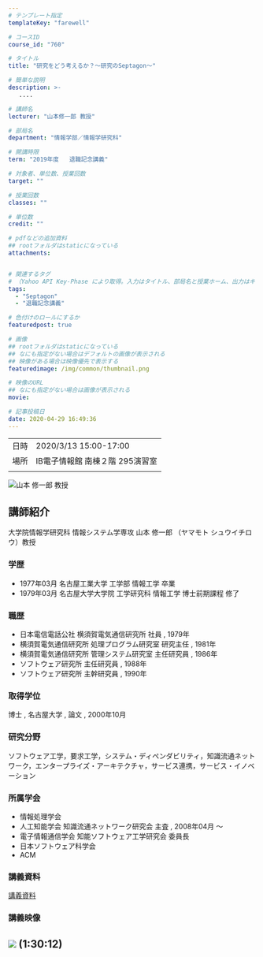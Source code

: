 ```yaml
---
# テンプレート指定
templateKey: "farewell"

# コースID
course_id: "760"

# タイトル
title: "研究をどう考えるか？～研究のSeptagon～"

# 簡単な説明
description: >-
   ....

# 講師名
lecturer: "山本修一郎 教授"

# 部局名
department: "情報学部／情報学研究科"

# 開講時限
term: "2019年度	退職記念講義"

# 対象者、単位数、授業回数
target: ""

# 授業回数
classes: ""

# 単位数
credit: ""

# pdfなどの追加資料
## rootフォルダはstaticになっている
attachments:


# 関連するタグ
# （Yahoo API Key-Phase により取得。入力はタイトル、部局名と授業ホーム、出力はキーフレーズ（tags））
tags:
  - "Septagon"
  - "退職記念講義"

# 色付けのロールにするか
featuredpost: true

# 画像
## rootフォルダはstaticになっている
## なにも指定がない場合はデフォルトの画像が表示される
## 映像がある場合は映像優先で表示する
featuredimage: /img/common/thumbnail.png

# 映像のURL
## なにも指定がない場合は画像が表示される
movie: 

# 記事投稿日
date: 2020-04-29 16:49:36
---
```


|   |   |
|---|---|
| 日時 | 2020/3/13  15:00-17:00 |
| 場所 | IB電子情報館 南棟２階 295演習室 |
|   |   |






![山本 修一郎 教授](https://ocw.nagoya-u.jp/files/760/photo.jpg) 
## 講師紹介

大学院情報学研究科  情報システム学専攻
山本 修一郎 （ヤマモト シュウイチロウ）教授

### 学歴

* 1977年03月  名古屋工業大学  工学部  情報工学  卒業
* 1979年03月  名古屋大学大学院  工学研究科  情報工学  博士前期課程  修了

### 職歴

* 日本電信電話公社 横須賀電気通信研究所 社員 , 1979年
* 横須賀電気通信研究所 処理プログラム研究室 研究主任 , 1981年
* 横須賀電気通信研究所 管理システム研究室 主任研究員 , 1986年
* ソフトウェア研究所 主任研究員 , 1988年
* ソフトウェア研究所 主幹研究員 , 1990年

### 取得学位

博士 , 名古屋大学 , 論文 , 2000年10月

### 研究分野

ソフトウェア工学，要求工学，システム・ディペンダビリティ，知識流通ネットワーク，エンタープライズ・アーキテクチャ，サービス連携，サービス・イノベーション

### 所属学会

* 情報処理学会
* 人工知能学会  知識流通ネットワーク研究会 主査 , 2008年04月 ～
* 電子情報通信学会  知能ソフトウェア工学研究会 委員長
* 日本ソフトウェア科学会
* ACM



### 講義資料

[講義資料](https://ocw.nagoya-u.jp/files/760/material.pdf) 


### 講義映像


![](https://ocw.nagoya-u.jp/files/760/lecture_thumb.png) 
(1:30:12)
-----